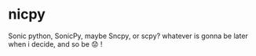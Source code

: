 # nicpy
Sonic python, SonicPy, maybe Sncpy, or scpy? whatever is gonna be later when i decide, and so be :worried: !
